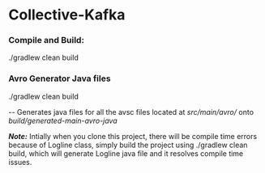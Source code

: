 # Collective-Kafka

### Compile and Build:

./gradlew clean build

### Avro Generator Java files
./gradlew clean build
 
 -- Generates java files for all the avsc files located at *src/main/avro/*
onto *build/generated-main-avro-java*

***Note:*** Intially when you clone this project, there will be compile time errors because of Logline class, simply build the project using ./gradlew clean build,
which will generate Logline java file and it resolves compile time issues.
